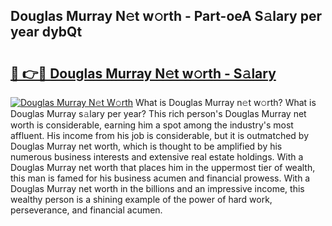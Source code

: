 ## Douglas Murray N𝚎t w𝚘rth - Part-oeA S𝚊lary per year dybQt

# <h2><a href="http://gc1v6lo.nevu.top/?p=Douglas+Murray">🔗 👉🔴 Douglas Murray N𝚎t w𝚘rth - S𝚊lary</a></h2>

[![Douglas Murray N𝚎t W𝚘rth](https://i.imgur.com/Oavwk0R.jpeg)](http://gc1v6lo.nevu.top/?p=Douglas+Murray)
What is Douglas Murray n𝚎t w𝚘rth? What is Douglas Murray s𝚊lary per year?
This rich person's Douglas Murray net worth is considerable, earning him a spot among the industry's most affluent. His income from his job is considerable, but it is outmatched by Douglas Murray net worth, which is thought to be amplified by his numerous business interests and extensive real estate holdings. With a Douglas Murray net worth that places him in the uppermost tier of wealth, this man is famed for his business acumen and financial prowess. With a Douglas Murray net worth in the billions and an impressive income, this wealthy person is a shining example of the power of hard work, perseverance, and financial acumen.

